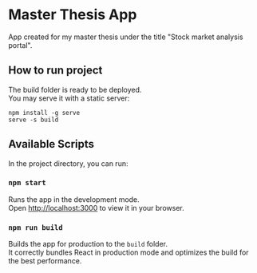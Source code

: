 # Master Thesis App

App created for my master thesis under the title "Stock market analysis portal".

## How to run project

The build folder is ready to be deployed.\
You may serve it with a static server:
```npm
npm install -g serve
serve -s build
```
## Available Scripts

In the project directory, you can run:

### `npm start`

Runs the app in the development mode.\
Open [http://localhost:3000](http://localhost:3000) to view it in your browser.

### `npm run build`

Builds the app for production to the `build` folder.\
It correctly bundles React in production mode and optimizes the build for the best performance.
